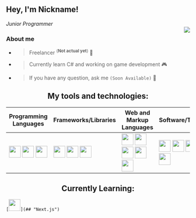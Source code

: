 ## Hey, I'm Nickname!
*<!--Web Developer /--> Junior Programmer*
<br />
<img align="right" src="https://github-readme-stats.vercel.app/api?username=nickn4medev&show_icons=true&theme=tokyonight">

### About me
+ > Freelancer <sup>(**Not actual yet**)</sup> 👤<!--FullStack Developer 💻-->
+ > Currently learn C# and working on game development 🎮
+ > If you have any question, ask me <!--[here](https://discord.com/)-->`(Soon Available)` 💬

<h2 align="center">My tools and technologies:</h2>

| **Programming Languages** | **Frameworks/Libraries** | **Web and Markup Languages** | **Software/Tools** |
| ------------- | ------------- | ------------- | ------------- |
| <code>[<img height="32" width="32" src="https://cdn.simpleicons.org/csharp/8637e6" />](## "C#, C Sharp")</code> <code>[<img height="32" width="32" src="https://cdn.simpleicons.org/dotnet/5e1de0" />](## ".NET")</code> <code>[<img height="32" width="32" src="https://cdn.simpleicons.org/cplusplus/2659bf" />](## "C++")</code> <!--<code><img height="20" src="" alt="Java"></code>--> | <code>[<img height="32" width="32" src="https://cdn.simpleicons.org/react/1f8bcf" />](## "React.js")</code> <code>[<img height="32" width="32" src="https://cdn.simpleicons.org/tailwindcss/5cbbff" />](## "Tailwindcss")</code> <code>[<img height="32" width="32" src="https://cdn.simpleicons.org/discord/11964b" />](## "discord.js")</code> | <code>[<img height="32" width="32" src="https://cdn.simpleicons.org/html5/ff510d" />](## "HTML")</code> <code>[<img height="32" width="32" src="https://cdn.simpleicons.org/css3/0d45ff" />](## "CSS")</code> <code>[<img height="32" width="32" src="https://cdn.simpleicons.org/javascript/e8d500" />](## "JS, Javascript")</code> <code>[<img height="32" width="32" src="https://cdn.simpleicons.org/typescript/1d85e0" />](## "TS, TypeScript")</code> <code>[<img height="32" width="32" src="https://cdn.simpleicons.org/nodedotjs/71e866" />](## "Node.js")</code> | <code>[<img height="32" width="32" src="https://cdn.simpleicons.org/visualstudio/a761f2" />](## "VS, Visual Studio")</code> <code>[<img height="32" width="32" src="https://cdn.simpleicons.org/visualstudiocode/278adb" />](## "VSC, Visual Studio Code")</code> <code>[<img height="32" width="32" src="https://cdn.simpleicons.org/git/f05337" />](## "Git")</code> <code>[<img height="32" width="32" src="https://cdn.simpleicons.org/blender/ff8121" />](## "Blender")</code> |

<h2 align="center">Currently Learning:</h2>
<code>[<img height="32" width="32" src="https://cdn.simpleicons.org/nextdotjs/000" />](## "Next.js")</code>
